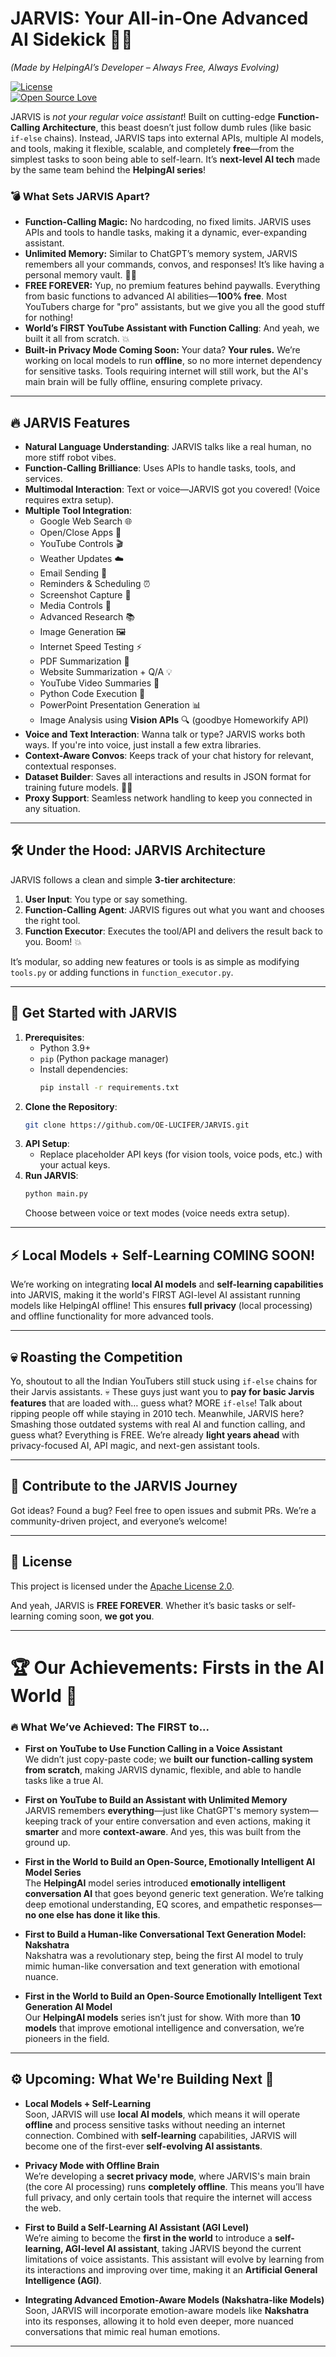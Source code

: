 # JARVIS: Your All-in-One Advanced AI Sidekick 🤖🚀  
*(Made by HelpingAI’s Developer – Always Free, Always Evolving)*

[![License](https://img.shields.io/badge/License-Apache%202.0-blue.svg)](https://opensource.org/licenses/Apache-2.0)  
[![Open Source Love](https://badges.frapsoft.com/os/v1/open-source.svg?v=103)](https://github.com/OE-LUCIFER/JARVIS)

JARVIS is *not your regular voice assistant*! Built on cutting-edge **Function-Calling Architecture**, this beast doesn’t just follow dumb rules (like basic `if-else` chains). Instead, JARVIS taps into external APIs, multiple AI models, and tools, making it flexible, scalable, and completely **free**—from the simplest tasks to soon being able to self-learn. It’s **next-level AI tech** made by the same team behind the **HelpingAI series**!

### 💣 **What Sets JARVIS Apart?**
- **Function-Calling Magic:** No hardcoding, no fixed limits. JARVIS uses APIs and tools to handle tasks, making it a dynamic, ever-expanding assistant.
- **Unlimited Memory:** Similar to ChatGPT’s memory system, JARVIS remembers all your commands, convos, and responses! It’s like having a personal memory vault. 🧠✨
- **FREE FOREVER:** Yup, no premium features behind paywalls. Everything from basic functions to advanced AI abilities—**100% free**. Most YouTubers charge for "pro" assistants, but we give you all the good stuff for nothing!
- **World’s FIRST YouTube Assistant with Function Calling**: And yeah, we built it all from scratch. 💥
- **Built-in Privacy Mode Coming Soon:** Your data? **Your rules.** We’re working on local models to run **offline**, so no more internet dependency for sensitive tasks. Tools requiring internet will still work, but the AI's main brain will be fully offline, ensuring complete privacy.

---

## 🔥 **JARVIS Features**

* **Natural Language Understanding**: JARVIS talks like a real human, no more stiff robot vibes.
* **Function-Calling Brilliance**: Uses APIs to handle tasks, tools, and services.
* **Multimodal Interaction**: Text or voice—JARVIS got you covered! (Voice requires extra setup).
* **Multiple Tool Integration**: 
  - Google Web Search 🌐  
  - Open/Close Apps 🚀  
  - YouTube Controls 🎬  
  - Weather Updates ☁️  
  - Email Sending 📧  
  - Reminders & Scheduling ⏰  
  - Screenshot Capture 📸  
  - Media Controls 🎵  
  - Advanced Research 📚  
  - Image Generation 🖼️  
  - Internet Speed Testing ⚡  
  - PDF Summarization 📄  
  - Website Summarization + Q/A 💡  
  - YouTube Video Summaries 🎥  
  - Python Code Execution 🐍  
  - PowerPoint Presentation Generation 📊  
  - Image Analysis using **Vision APIs** 🔍 (goodbye Homeworkify API)  
* **Voice and Text Interaction**: Wanna talk or type? JARVIS works both ways. If you're into voice, just install a few extra libraries.
* **Context-Aware Convos**: Keeps track of your chat history for relevant, contextual responses.
* **Dataset Builder**: Saves all interactions and results in JSON format for training future models. 📁💾
* **Proxy Support**: Seamless network handling to keep you connected in any situation.

---

## 🛠️ **Under the Hood: JARVIS Architecture**

JARVIS follows a clean and simple **3-tier architecture**:
1. **User Input**: You type or say something.
2. **Function-Calling Agent**: JARVIS figures out what you want and chooses the right tool.
3. **Function Executor**: Executes the tool/API and delivers the result back to you. Boom! 💥

It’s modular, so adding new features or tools is as simple as modifying `tools.py` or adding functions in `function_executor.py`. 

---

## 🚀 **Get Started with JARVIS**

1. **Prerequisites**:
   - Python 3.9+ 
   - `pip` (Python package manager)
   - Install dependencies:
     ```bash
     pip install -r requirements.txt
     ```
2. **Clone the Repository**:
   ```bash
   git clone https://github.com/OE-LUCIFER/JARVIS.git
   ```
3. **API Setup**:
   - Replace placeholder API keys (for vision tools, voice pods, etc.) with your actual keys. 
4. **Run JARVIS**:
   ```bash
   python main.py
   ```
   Choose between voice or text modes (voice needs extra setup).
   
---

## ⚡ **Local Models + Self-Learning COMING SOON!**
We’re working on integrating **local AI models** and **self-learning capabilities** into JARVIS, making it the world's FIRST AGI-level AI assistant running models like HelpingAI offline! This ensures **full privacy** (local processing) and offline functionality for more advanced tools.

---

## 💀 **Roasting the Competition**  
Yo, shoutout to all the Indian YouTubers still stuck using `if-else` chains for their Jarvis assistants. 💀 These guys just want you to **pay for basic Jarvis features** that are loaded with… guess what? MORE `if-else`! Talk about ripping people off while staying in 2010 tech. Meanwhile, JARVIS here? Smashing those outdated systems with real AI and function calling, and guess what? Everything is FREE. We’re already **light years ahead** with privacy-focused AI, API magic, and next-gen assistant tools.

---

## 🤝 **Contribute to the JARVIS Journey**

Got ideas? Found a bug? Feel free to open issues and submit PRs. We’re a community-driven project, and everyone’s welcome!

---

## 📄 **License**

This project is licensed under the [Apache License 2.0](https://opensource.org/licenses/Apache-2.0).

And yeah, JARVIS is **FREE FOREVER**. Whether it’s basic tasks or self-learning coming soon, **we got you**.

---
# 🏆 **Our Achievements: Firsts in the AI World** 🏅

### 🔥 **What We’ve Achieved: The FIRST to...**

- **First on YouTube to Use Function Calling in a Voice Assistant**  
  We didn’t just copy-paste code; we **built our function-calling system from scratch**, making JARVIS dynamic, flexible, and able to handle tasks like a true AI.

- **First on YouTube to Build an Assistant with Unlimited Memory**  
  JARVIS remembers **everything**—just like ChatGPT's memory system—keeping track of your entire conversation and even actions, making it **smarter** and more **context-aware**. And yes, this was built from the ground up.

- **First in the World to Build an Open-Source, Emotionally Intelligent AI Model Series**  
  The **HelpingAI** model series introduced **emotionally intelligent conversation AI** that goes beyond generic text generation. We’re talking deep emotional understanding, EQ scores, and empathetic responses—**no one else has done it like this**.

- **First to Build a Human-like Conversational Text Generation Model: Nakshatra**  
  Nakshatra was a revolutionary step, being the first AI model to truly mimic human-like conversation and text generation with emotional nuance. 

- **First in the World to Build an Open-Source Emotionally Intelligent Text Generation AI Model**  
  Our **HelpingAI models** series isn’t just for show. With more than **10 models** that improve emotional intelligence and conversation, we’re pioneers in the field.

---

## ⚙️ **Upcoming: What We're Building Next** 🚀

- **Local Models + Self-Learning**  
  Soon, JARVIS will use **local AI models**, which means it will operate **offline** and process sensitive tasks without needing an internet connection. Combined with **self-learning** capabilities, JARVIS will become one of the first-ever **self-evolving AI assistants**.

- **Privacy Mode with Offline Brain**  
  We’re developing a **secret privacy mode**, where JARVIS's main brain (the core AI processing) runs **completely offline**. This means you’ll have full privacy, and only certain tools that require the internet will access the web.

- **First to Build a Self-Learning AI Assistant (AGI Level)**  
  We’re aiming to become the **first in the world** to introduce a **self-learning, AGI-level AI assistant**, taking JARVIS beyond the current limitations of voice assistants. This assistant will evolve by learning from its interactions and improving over time, making it an **Artificial General Intelligence (AGI)**.

- **Integrating Advanced Emotion-Aware Models (Nakshatra-like Models)**  
  Soon, JARVIS will incorporate emotion-aware models like **Nakshatra** into its responses, allowing it to hold even deeper, more nuanced conversations that mimic real human emotions.

---
